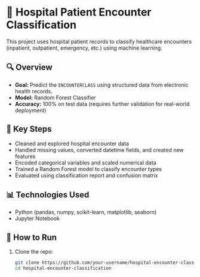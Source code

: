 # 🏥 Hospital Patient Encounter Classification

This project uses hospital patient records to classify healthcare encounters (inpatient, outpatient, emergency, etc.) using machine learning.

## 🔍 Overview

- **Goal:** Predict the `ENCOUNTERCLASS` using structured data from electronic health records.
- **Model:** Random Forest Classifier
- **Accuracy:** 100% on test data (requires further validation for real-world deployment)

## 🧠 Key Steps

- Cleaned and explored hospital encounter data
- Handled missing values, converted datetime fields, and created new features
- Encoded categorical variables and scaled numerical data
- Trained a Random Forest model to classify encounter types
- Evaluated using classification report and confusion matrix

## 📊 Technologies Used

- Python (pandas, numpy, scikit-learn, matplotlib, seaborn)
- Jupyter Notebook

## 🚀 How to Run

1. Clone the repo:
   ```bash
   git clone https://github.com/your-username/hospital-encounter-classification.git
   cd hospital-encounter-classification
